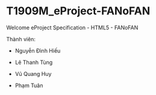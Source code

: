 # T1909M_eProject-FANoFAN
Welcome eProject Specification - HTML5 - FANoFAN

Thành viên: 

  * Nguyễn Đình Hiếu

  * Lê Thanh Tùng
  
  * Vũ Quang Huy
  
  * Phạm Tuân
